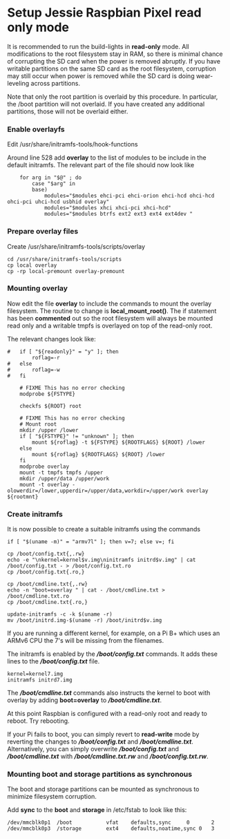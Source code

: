 # Setup Jessie Raspbian Pixel read only mode

It is recommended to run the build-lights in __read-only__ mode. All modifications to the root filesystem stay in RAM, so there is minimal chance of corrupting the SD card when the power is removed abruptly. If you have writable partitions on the same SD card as the root filesystem, corruption may still occur when power is removed while the SD card is doing wear-leveling across partitions.

Note that only the root partition is overlaid by this procedure. In particular, the /boot partition will not overlaid. If you have created any additional partitions, those will not be overlaid either.

### Enable overlayfs

Edit /usr/share/initramfs-tools/hook-functions


Around line 528 add __overlay__ to the list of modules to be include in the default initramfs. The relevant part of the file should now look like

```
    for arg in "$@" ; do
        case "$arg" in
        base)
            modules="$modules ehci-pci ehci-orion ehci-hcd ohci-hcd ohci-pci uhci-hcd usbhid overlay"
            modules="$modules xhci xhci-pci xhci-hcd"
            modules="$modules btrfs ext2 ext3 ext4 ext4dev "
```

### Prepare overlay files

Create /usr/share/initramfs-tools/scripts/overlay

```
cd /usr/share/initramfs-tools/scripts
cp local overlay
cp -rp local-premount overlay-premount
```

### Mounting overlay

Now edit the file __overlay__ to include the commands to mount the overlay filesystem. The routine to change is __local_mount_root()__. The if statement has been __commented__ out so the root filesystem will always be mounted read only and a writable tmpfs is overlayed on top of the read-only root.

The relevant changes look like:

```
#   if [ "${readonly}" = "y" ]; then
        roflag=-r
#   else
#       roflag=-w
#   fi

    # FIXME This has no error checking
    modprobe ${FSTYPE}

    checkfs ${ROOT} root

    # FIXME This has no error checking
    # Mount root
    mkdir /upper /lower
    if [ "${FSTYPE}" != "unknown" ]; then
        mount ${roflag} -t ${FSTYPE} ${ROOTFLAGS} ${ROOT} /lower
    else
        mount ${roflag} ${ROOTFLAGS} ${ROOT} /lower
    fi
    modprobe overlay
    mount -t tmpfs tmpfs /upper
    mkdir /upper/data /upper/work
    mount -t overlay -olowerdir=/lower,upperdir=/upper/data,workdir=/upper/work overlay ${rootmnt}
```

### Create initramfs

It is now possible to create a suitable initramfs using the commands

```
if [ "$(uname -m)" = "armv7l" ]; then v=7; else v=; fi

cp /boot/config.txt{,.rw}
echo -e "\nkernel=kernel$v.img\ninitramfs initrd$v.img" | cat /boot/config.txt - > /boot/config.txt.ro
cp /boot/config.txt{.ro,}

cp /boot/cmdline.txt{,.rw}
echo -n "boot=overlay " | cat - /boot/cmdline.txt > /boot/cmdline.txt.ro
cp /boot/cmdline.txt{.ro,}

update-initramfs -c -k $(uname -r)
mv /boot/initrd.img-$(uname -r) /boot/initrd$v.img
```

If you are running a different kernel, for example, on a Pi B+ which uses an ARMv6 CPU the 7's will be missing from the filenames.

The initramfs is enabled by the ___/boot/config.txt___ commands. It adds these lines to the ___/boot/config.txt___ file.

```
kernel=kernel7.img
initramfs initrd7.img
```

The ___/boot/cmdline.txt___ commands also instructs the kernel to boot with overlay by adding __boot=overlay__ to ___/boot/cmdline.txt___.

At this point Raspbian is configured with a read-only root and ready to reboot. Try rebooting.

If your Pi fails to boot, you can simply revert to __read-write__ mode by reverting the changes to ___/boot/config.txt___ and ___/boot/cmdline.txt___. Alternatively, you can simply overwrite ___/boot/config.txt___ and ___/boot/cmdline.txt___ with ___/boot/cmdline.txt.rw___ and ___/boot/config.txt.rw___.


### Mounting boot and storage partitions as synchronous

The boot and storage partitions can be mounted as synchronous to minimize filesystem corruption.

Add __sync__ to the __boot__ and __storage__ in /etc/fstab to look like this:
```
/dev/mmcblk0p1  /boot           vfat    defaults,sync     0       2
/dev/mmcblk0p3  /storage        ext4    defaults,noatime,sync 0   3
```
